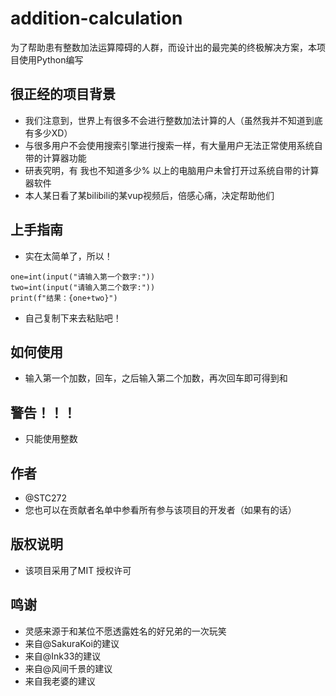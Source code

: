 # addition-calculation
为了帮助患有整数加法运算障碍的人群，而设计出的最完美的终极解决方案，本项目使用Python编写
## 很正经的项目背景
* 我们注意到，世界上有很多不会进行整数加法计算的人（虽然我并不知道到底有多少XD）
* 与很多用户不会使用搜索引擎进行搜索一样，有大量用户无法正常使用系统自带的计算器功能
* 研表究明，有 我也不知道多少% 以上的电脑用户未曾打开过系统自带的计算器软件
* 本人某日看了某bilibili的某vup视频后，倍感心痛，决定帮助他们
## 上手指南
* 实在太简单了，所以！
```
one=int(input("请输入第一个数字:"))
two=int(input("请输入第二个数字:"))
print(f"结果：{one+two}")
```

* 自己复制下来去粘贴吧！
## 如何使用
* 输入第一个加数，回车，之后输入第二个加数，再次回车即可得到和
## 警告！！！
* 只能使用整数
## 作者
* @STC272
* 您也可以在贡献者名单中参看所有参与该项目的开发者（如果有的话）
## 版权说明
* 该项目采用了MIT 授权许可
## 鸣谢
* 灵感来源于和某位不愿透露姓名的好兄弟的一次玩笑
* 来自@SakuraKoi的建议
* 来自@Ink33的建议
* 来自@风间千景的建议
* 来自我老婆的建议
